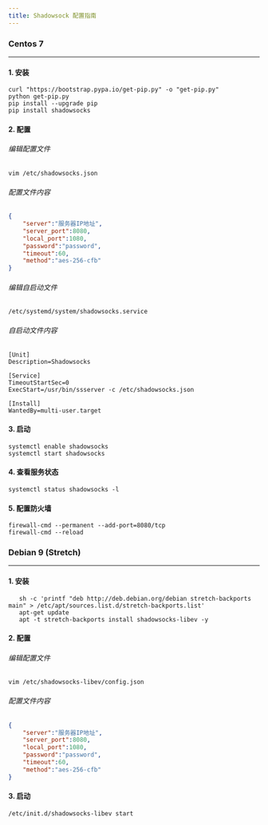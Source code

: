 ```yaml
---
title: Shadowsock 配置指南
---
```




### Centos 7

---

#### 1. 安装

```shell
curl "https://bootstrap.pypa.io/get-pip.py" -o "get-pip.py"
python get-pip.py
pip install --upgrade pip
pip install shadowsocks
```

#### 2. 配置

###### 编辑配置文件

```shell
vim /etc/shadowsocks.json
```

###### 配置文件内容

```json
{
    "server":"服务器IP地址",
    "server_port":8080,
    "local_port":1080,
    "password":"password",
    "timeout":60,
    "method":"aes-256-cfb"
}
```

###### 编辑自启动文件

``` /etc/systemd/system/shadowsocks.service ```

###### 自启动文件内容

``` shell
[Unit]
Description=Shadowsocks

[Service]
TimeoutStartSec=0
ExecStart=/usr/bin/ssserver -c /etc/shadowsocks.json

[Install]
WantedBy=multi-user.target
```

#### 3.  启动

```shell
systemctl enable shadowsocks
systemctl start shadowsocks
```

#### 4. 查看服务状态

```shell
systemctl status shadowsocks -l
```

#### 5. 配置防火墙

```shell
firewall-cmd --permanent --add-port=8080/tcp
firewall-cmd --reload
```





### Debian 9 (Stretch)

---

#### 1. 安装

``` shell
   sh -c 'printf "deb http://deb.debian.org/debian stretch-backports main" > /etc/apt/sources.list.d/stretch-backports.list'
   apt-get update
   apt -t stretch-backports install shadowsocks-libev -y
```

#### 2. 配置

###### 编辑配置文件

```shell
vim /etc/shadowsocks-libev/config.json
```

###### 配置文件内容

```json
{
    "server":"服务器IP地址",
    "server_port":8080,
    "local_port":1080,
    "password":"password",
    "timeout":60,
    "method":"aes-256-cfb"
}
```

#### 3. 启动

```shell
/etc/init.d/shadowsocks-libev start
```
